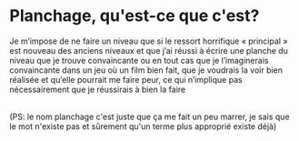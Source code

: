 # Planchage, qu'est-ce que c'est?
Je m’impose de ne faire un niveau que si le ressort horrifique « principal » est nouveau des anciens niveaux et que j’ai réussi à écrire une planche du niveau que je trouve convaincante ou en tout cas que je l’imaginerais convaincante dans un jeu où un film bien fait, que je voudrais la voir bien réalisée et qu’elle pourrait me faire peur, ce qui n’implique pas nécessairement que je réussirais à bien la faire<br><br>   


(PS: le nom planchage c'est juste que ça me fait un peu marrer, je sais que le mot n'existe pas et sûrement qu'un terme plus approprié existe déjà)
